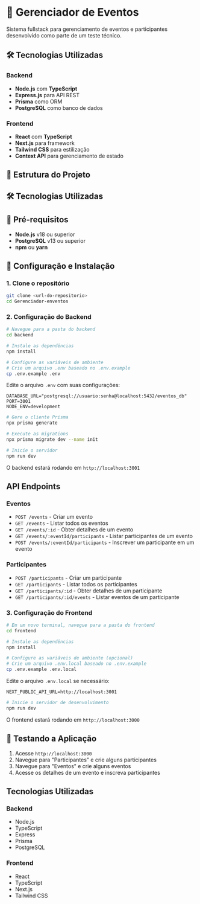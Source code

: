 # 🎉 Gerenciador de Eventos

Sistema fullstack para gerenciamento de eventos e participantes desenvolvido como parte de um teste técnico.

## 🛠️ Tecnologias Utilizadas

### Backend
- **Node.js** com **TypeScript**
- **Express.js** para API REST
- **Prisma** como ORM
- **PostgreSQL** como banco de dados

### Frontend
- **React** com **TypeScript**
- **Next.js** para framework
- **Tailwind CSS** para estilização
- **Context API** para gerenciamento de estado

## 📁 Estrutura do Projeto

## 🛠️ Tecnologias Utilizadas

## 🔧 Pré-requisitos

- **Node.js** v18 ou superior
- **PostgreSQL** v13 ou superior
- **npm** ou **yarn**

## 🚀 Configuração e Instalação

### 1. Clone o repositório
```bash
git clone <url-do-repositorio>
cd Gerenciador-enventos
```

### 2. Configuração do Backend

```bash
# Navegue para a pasta do backend
cd backend

# Instale as dependências
npm install

# Configure as variáveis de ambiente
# Crie um arquivo .env baseado no .env.example
cp .env.example .env
```

Edite o arquivo `.env` com suas configurações:
```env
DATABASE_URL="postgresql://usuario:senha@localhost:5432/eventos_db"
PORT=3001
NODE_ENV=development
```

```bash
# Gere o cliente Prisma
npx prisma generate

# Execute as migrations
npx prisma migrate dev --name init

# Inicie o servidor
npm run dev
```

O backend estará rodando em `http://localhost:3001`

## API Endpoints

### Eventos

- `POST /events` - Criar um evento
- `GET /events` - Listar todos os eventos
- `GET /events/:id` - Obter detalhes de um evento
- `GET /events/:eventId/participants` - Listar participantes de um evento
- `POST /events/:eventId/participants` - Inscrever um participante em um evento

### Participantes

- `POST /participants` - Criar um participante
- `GET /participants` - Listar todos os participantes
- `GET /participants/:id` - Obter detalhes de um participante
- `GET /participants/:id/events` - Listar eventos de um participante

### 3. Configuração do Frontend

```bash
# Em um novo terminal, navegue para a pasta do frontend
cd frontend

# Instale as dependências
npm install

# Configure as variáveis de ambiente (opcional)
# Crie um arquivo .env.local baseado no .env.example
cp .env.example .env.local
```

Edite o arquivo `.env.local` se necessário:
```env
NEXT_PUBLIC_API_URL=http://localhost:3001
```

```bash
# Inicie o servidor de desenvolvimento
npm run dev
```

O frontend estará rodando em `http://localhost:3000`

## 🧪 Testando a Aplicação

1. Acesse `http://localhost:3000`
2. Navegue para "Participantes" e crie alguns participantes
3. Navegue para "Eventos" e crie alguns eventos
4. Acesse os detalhes de um evento e inscreva participantes

## Tecnologias Utilizadas

### Backend
- Node.js
- TypeScript
- Express
- Prisma
- PostgreSQL

### Frontend
- React
- TypeScript
- Next.js
- Tailwind CSS 